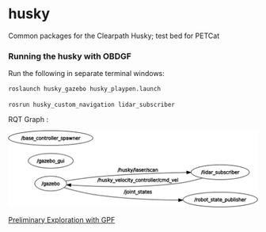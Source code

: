 # husky
Common packages for the Clearpath Husky; test bed for PETCat

### Running the husky with OBDGF
Run the following in separate terminal windows:


    roslaunch husky_gazebo husky_playpen.launch

    rosrun husky_custom_navigation lidar_subscriber
RQT Graph : </br>

![RQT_GRAPH](/husky_custom_navigation/rosgraph.png)


<a href = "husky_custom_navigation/exploration.mp4">Preliminary Exploration with GPF</a>
